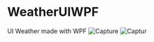 # WeatherUIWPF
UI Weather made with WPF
![Capture](https://user-images.githubusercontent.com/67412667/86638552-c14acc80-bfd7-11ea-8813-986ef7cbb668.PNG)
![Captur](https://user-images.githubusercontent.com/67412667/86638557-c445bd00-bfd7-11ea-8ddd-e926e7dd87d8.PNG)

